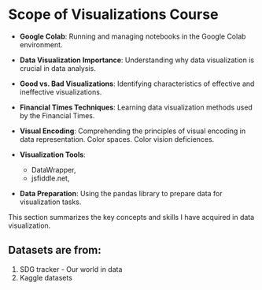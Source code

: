 # Scope of Visualizations Course

- **Google Colab**: Running and managing notebooks in the Google Colab environment.
  
- **Data Visualization Importance**: Understanding why data visualization is crucial in data analysis.
  
- **Good vs. Bad Visualizations**: Identifying characteristics of effective and ineffective visualizations.
  
- **Financial Times Techniques**: Learning data visualization methods used by the Financial Times.
  
- **Visual Encoding**: Comprehending the principles of visual encoding in data representation. Color spaces. Color vision deficiences.
  
- **Visualization Tools**:
    - DataWrapper,
    - jsfiddle.net,
  
- **Data Preparation**: Using the pandas library to prepare data for visualization tasks.


This section summarizes the key concepts and skills I have acquired in data visualization.


## Datasets are from:
1. SDG tracker - Our world in data
2. Kaggle datasets
